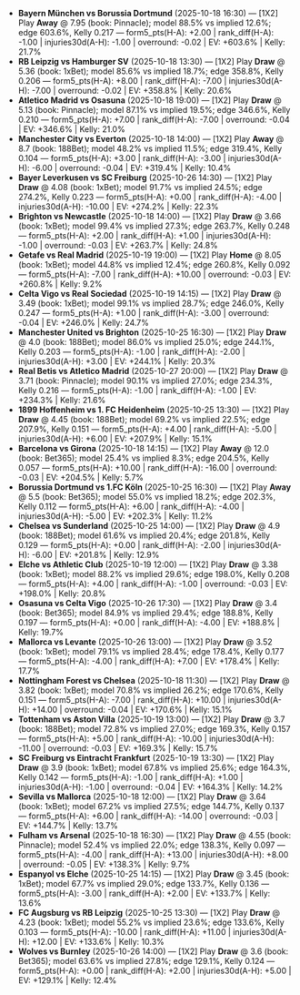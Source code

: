 - **Bayern München vs Borussia Dortmund** (2025-10-18 16:30) — [1X2] Play **Away** @ 7.95 (book: Pinnacle); model 88.5% vs implied 12.6%; edge 603.6%, Kelly 0.217 — form5_pts(H-A): +2.00 | rank_diff(H-A): -1.00 | injuries30d(A-H): -1.00 | overround: -0.02 | EV: +603.6% | Kelly: 21.7%
- **RB Leipzig vs Hamburger SV** (2025-10-18 13:30) — [1X2] Play **Draw** @ 5.36 (book: 1xBet); model 85.6% vs implied 18.7%; edge 358.8%, Kelly 0.206 — form5_pts(H-A): +8.00 | rank_diff(H-A): -7.00 | injuries30d(A-H): -7.00 | overround: -0.02 | EV: +358.8% | Kelly: 20.6%
- **Atletico Madrid vs Osasuna** (2025-10-18 19:00) — [1X2] Play **Draw** @ 5.13 (book: Pinnacle); model 87.1% vs implied 19.5%; edge 346.6%, Kelly 0.210 — form5_pts(H-A): +7.00 | rank_diff(H-A): -7.00 | overround: -0.04 | EV: +346.6% | Kelly: 21.0%
- **Manchester City vs Everton** (2025-10-18 14:00) — [1X2] Play **Away** @ 8.7 (book: 188Bet); model 48.2% vs implied 11.5%; edge 319.4%, Kelly 0.104 — form5_pts(H-A): +3.00 | rank_diff(H-A): -3.00 | injuries30d(A-H): -6.00 | overround: -0.04 | EV: +319.4% | Kelly: 10.4%
- **Bayer Leverkusen vs SC Freiburg** (2025-10-26 14:30) — [1X2] Play **Draw** @ 4.08 (book: 1xBet); model 91.7% vs implied 24.5%; edge 274.2%, Kelly 0.223 — form5_pts(H-A): +0.00 | rank_diff(H-A): -4.00 | injuries30d(A-H): -10.00 | EV: +274.2% | Kelly: 22.3%
- **Brighton vs Newcastle** (2025-10-18 14:00) — [1X2] Play **Draw** @ 3.66 (book: 1xBet); model 99.4% vs implied 27.3%; edge 263.7%, Kelly 0.248 — form5_pts(H-A): +2.00 | rank_diff(H-A): +1.00 | injuries30d(A-H): -1.00 | overround: -0.03 | EV: +263.7% | Kelly: 24.8%
- **Getafe vs Real Madrid** (2025-10-19 19:00) — [1X2] Play **Home** @ 8.05 (book: 1xBet); model 44.8% vs implied 12.4%; edge 260.8%, Kelly 0.092 — form5_pts(H-A): -7.00 | rank_diff(H-A): +10.00 | overround: -0.03 | EV: +260.8% | Kelly: 9.2%
- **Celta Vigo vs Real Sociedad** (2025-10-19 14:15) — [1X2] Play **Draw** @ 3.49 (book: 1xBet); model 99.1% vs implied 28.7%; edge 246.0%, Kelly 0.247 — form5_pts(H-A): +1.00 | rank_diff(H-A): -3.00 | overround: -0.04 | EV: +246.0% | Kelly: 24.7%
- **Manchester United vs Brighton** (2025-10-25 16:30) — [1X2] Play **Draw** @ 4.0 (book: 188Bet); model 86.0% vs implied 25.0%; edge 244.1%, Kelly 0.203 — form5_pts(H-A): -1.00 | rank_diff(H-A): -2.00 | injuries30d(A-H): +3.00 | EV: +244.1% | Kelly: 20.3%
- **Real Betis vs Atletico Madrid** (2025-10-27 20:00) — [1X2] Play **Draw** @ 3.71 (book: Pinnacle); model 90.1% vs implied 27.0%; edge 234.3%, Kelly 0.216 — form5_pts(H-A): -1.00 | rank_diff(H-A): -1.00 | EV: +234.3% | Kelly: 21.6%
- **1899 Hoffenheim vs 1. FC Heidenheim** (2025-10-25 13:30) — [1X2] Play **Draw** @ 4.45 (book: 188Bet); model 69.2% vs implied 22.5%; edge 207.9%, Kelly 0.151 — form5_pts(H-A): +4.00 | rank_diff(H-A): -5.00 | injuries30d(A-H): +6.00 | EV: +207.9% | Kelly: 15.1%
- **Barcelona vs Girona** (2025-10-18 14:15) — [1X2] Play **Away** @ 12.0 (book: Bet365); model 25.4% vs implied 8.3%; edge 204.5%, Kelly 0.057 — form5_pts(H-A): +10.00 | rank_diff(H-A): -16.00 | overround: -0.03 | EV: +204.5% | Kelly: 5.7%
- **Borussia Dortmund vs 1.FC Köln** (2025-10-25 16:30) — [1X2] Play **Away** @ 5.5 (book: Bet365); model 55.0% vs implied 18.2%; edge 202.3%, Kelly 0.112 — form5_pts(H-A): +6.00 | rank_diff(H-A): -4.00 | injuries30d(A-H): -5.00 | EV: +202.3% | Kelly: 11.2%
- **Chelsea vs Sunderland** (2025-10-25 14:00) — [1X2] Play **Draw** @ 4.9 (book: 188Bet); model 61.6% vs implied 20.4%; edge 201.8%, Kelly 0.129 — form5_pts(H-A): +0.00 | rank_diff(H-A): -2.00 | injuries30d(A-H): -6.00 | EV: +201.8% | Kelly: 12.9%
- **Elche vs Athletic Club** (2025-10-19 12:00) — [1X2] Play **Draw** @ 3.38 (book: 1xBet); model 88.2% vs implied 29.6%; edge 198.0%, Kelly 0.208 — form5_pts(H-A): +4.00 | rank_diff(H-A): -1.00 | overround: -0.03 | EV: +198.0% | Kelly: 20.8%
- **Osasuna vs Celta Vigo** (2025-10-26 17:30) — [1X2] Play **Draw** @ 3.4 (book: Bet365); model 84.9% vs implied 29.4%; edge 188.8%, Kelly 0.197 — form5_pts(H-A): +0.00 | rank_diff(H-A): -4.00 | EV: +188.8% | Kelly: 19.7%
- **Mallorca vs Levante** (2025-10-26 13:00) — [1X2] Play **Draw** @ 3.52 (book: 1xBet); model 79.1% vs implied 28.4%; edge 178.4%, Kelly 0.177 — form5_pts(H-A): -4.00 | rank_diff(H-A): +7.00 | EV: +178.4% | Kelly: 17.7%
- **Nottingham Forest vs Chelsea** (2025-10-18 11:30) — [1X2] Play **Draw** @ 3.82 (book: 1xBet); model 70.8% vs implied 26.2%; edge 170.6%, Kelly 0.151 — form5_pts(H-A): -7.00 | rank_diff(H-A): +10.00 | injuries30d(A-H): +14.00 | overround: -0.04 | EV: +170.6% | Kelly: 15.1%
- **Tottenham vs Aston Villa** (2025-10-19 13:00) — [1X2] Play **Draw** @ 3.7 (book: 188Bet); model 72.8% vs implied 27.0%; edge 169.3%, Kelly 0.157 — form5_pts(H-A): +5.00 | rank_diff(H-A): -10.00 | injuries30d(A-H): -11.00 | overround: -0.03 | EV: +169.3% | Kelly: 15.7%
- **SC Freiburg vs Eintracht Frankfurt** (2025-10-19 13:30) — [1X2] Play **Draw** @ 3.9 (book: 1xBet); model 67.8% vs implied 25.6%; edge 164.3%, Kelly 0.142 — form5_pts(H-A): -1.00 | rank_diff(H-A): +1.00 | injuries30d(A-H): -1.00 | overround: -0.04 | EV: +164.3% | Kelly: 14.2%
- **Sevilla vs Mallorca** (2025-10-18 12:00) — [1X2] Play **Draw** @ 3.64 (book: 1xBet); model 67.2% vs implied 27.5%; edge 144.7%, Kelly 0.137 — form5_pts(H-A): +6.00 | rank_diff(H-A): -14.00 | overround: -0.03 | EV: +144.7% | Kelly: 13.7%
- **Fulham vs Arsenal** (2025-10-18 16:30) — [1X2] Play **Draw** @ 4.55 (book: Pinnacle); model 52.4% vs implied 22.0%; edge 138.3%, Kelly 0.097 — form5_pts(H-A): -4.00 | rank_diff(H-A): +13.00 | injuries30d(A-H): +8.00 | overround: -0.05 | EV: +138.3% | Kelly: 9.7%
- **Espanyol vs Elche** (2025-10-25 14:15) — [1X2] Play **Draw** @ 3.45 (book: 1xBet); model 67.7% vs implied 29.0%; edge 133.7%, Kelly 0.136 — form5_pts(H-A): -3.00 | rank_diff(H-A): +2.00 | EV: +133.7% | Kelly: 13.6%
- **FC Augsburg vs RB Leipzig** (2025-10-25 13:30) — [1X2] Play **Draw** @ 4.23 (book: 1xBet); model 55.2% vs implied 23.6%; edge 133.6%, Kelly 0.103 — form5_pts(H-A): -10.00 | rank_diff(H-A): +11.00 | injuries30d(A-H): +12.00 | EV: +133.6% | Kelly: 10.3%
- **Wolves vs Burnley** (2025-10-26 14:00) — [1X2] Play **Draw** @ 3.6 (book: Bet365); model 63.6% vs implied 27.8%; edge 129.1%, Kelly 0.124 — form5_pts(H-A): +0.00 | rank_diff(H-A): +2.00 | injuries30d(A-H): +5.00 | EV: +129.1% | Kelly: 12.4%